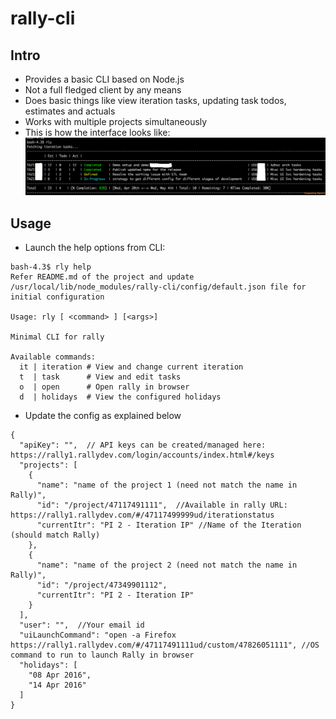 # rally-cli


## Intro
  * Provides a basic CLI based on Node.js
  * Not a full fledged client by any means
  * Does basic things like view iteration tasks, updating task todos, estimates and actuals
  * Works with multiple projects simultaneously
  * This is how the interface looks like:
![](https://raw.githubusercontent.com/raks81/rally-cli/master/images/ss.png)

## Usage
  * Launch the help options from CLI:

```
bash-4.3$ rly help
Refer README.md of the project and update /usr/local/lib/node_modules/rally-cli/config/default.json file for initial configuration

Usage: rly [ <command> ] [<args>]

Minimal CLI for rally

Available commands:
  it | iteration # View and change current iteration
  t  | task      # View and edit tasks
  o  | open      # Open rally in browser
  d  | holidays  # View the configured holidays

```
  * Update the config as explained below

```
{
  "apiKey": "",  // API keys can be created/managed here: https://rally1.rallydev.com/login/accounts/index.html#/keys
  "projects": [
    {
      "name": "name of the project 1 (need not match the name in Rally)",
      "id": "/project/47117491111",  //Available in rally URL: https://rally1.rallydev.com/#/47117499999ud/iterationstatus
      "currentItr": "PI 2 - Iteration IP" //Name of the Iteration (should match Rally)
    },
    {
      "name": "name of the project 2 (need not match the name in Rally)",
      "id": "/project/47349901112",
      "currentItr": "PI 2 - Iteration IP"
    }
  ],
  "user": "",  //Your email id
  "uiLaunchCommand": "open -a Firefox https://rally1.rallydev.com/#/47117491111ud/custom/47826051111", //OS command to run to launch Rally in browser
  "holidays": [
    "08 Apr 2016",
    "14 Apr 2016"
  ]
}

```